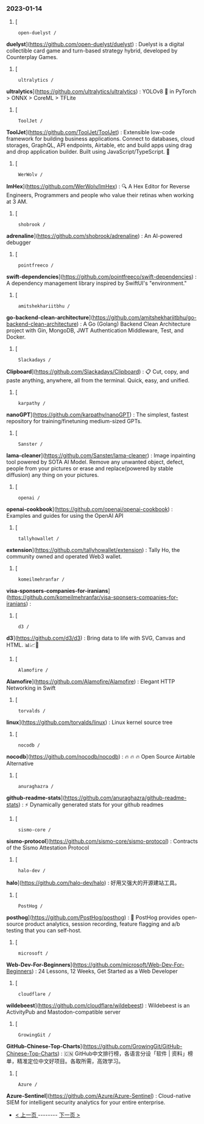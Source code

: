 ### 2023-01-14 
1. [
    

        open-duelyst /
**duelyst**](https://github.com/open-duelyst/duelyst) : Duelyst is a digital collectible card game and turn-based strategy hybrid, developed by Counterplay Games.
1. [
    

        ultralytics /
**ultralytics**](https://github.com/ultralytics/ultralytics) : YOLOv8 🚀 in PyTorch > ONNX > CoreML > TFLite
1. [
    

        ToolJet /
**ToolJet**](https://github.com/ToolJet/ToolJet) : Extensible low-code framework for building business applications. Connect to databases, cloud storages, GraphQL, API endpoints, Airtable, etc and build apps using drag and drop application builder. Built using JavaScript/TypeScript. 🚀
1. [
    

        WerWolv /
**ImHex**](https://github.com/WerWolv/ImHex) : 🔍 A Hex Editor for Reverse Engineers, Programmers and people who value their retinas when working at 3 AM.
1. [
    

        shobrook /
**adrenaline**](https://github.com/shobrook/adrenaline) : An AI-powered debugger
1. [
    

        pointfreeco /
**swift-dependencies**](https://github.com/pointfreeco/swift-dependencies) : A dependency management library inspired by SwiftUI's "environment."
1. [
    

        amitshekhariitbhu /
**go-backend-clean-architecture**](https://github.com/amitshekhariitbhu/go-backend-clean-architecture) : A Go (Golang) Backend Clean Architecture project with Gin, MongoDB, JWT Authentication Middleware, Test, and Docker.
1. [
    

        Slackadays /
**Clipboard**](https://github.com/Slackadays/Clipboard) : 📋 Cut, copy, and paste anything, anywhere, all from the terminal. Quick, easy, and unified.
1. [
    

        karpathy /
**nanoGPT**](https://github.com/karpathy/nanoGPT) : The simplest, fastest repository for training/finetuning medium-sized GPTs.
1. [
    

        Sanster /
**lama-cleaner**](https://github.com/Sanster/lama-cleaner) : Image inpainting tool powered by SOTA AI Model. Remove any unwanted object, defect, people from your pictures or erase and replace(powered by stable diffusion) any thing on your pictures.
1. [
    

        openai /
**openai-cookbook**](https://github.com/openai/openai-cookbook) : Examples and guides for using the OpenAI API
1. [
    

        tallyhowallet /
**extension**](https://github.com/tallyhowallet/extension) : Tally Ho, the community owned and operated Web3 wallet.
1. [
    

        komeilmehranfar /
**visa-sponsers-companies-for-iranians**](https://github.com/komeilmehranfar/visa-sponsers-companies-for-iranians) : 
1. [
    

        d3 /
**d3**](https://github.com/d3/d3) : Bring data to life with SVG, Canvas and HTML. 📊📈🎉
1. [
    

        Alamofire /
**Alamofire**](https://github.com/Alamofire/Alamofire) : Elegant HTTP Networking in Swift
1. [
    

        torvalds /
**linux**](https://github.com/torvalds/linux) : Linux kernel source tree
1. [
    

        nocodb /
**nocodb**](https://github.com/nocodb/nocodb) : 🔥 🔥 🔥 Open Source Airtable Alternative
1. [
    

        anuraghazra /
**github-readme-stats**](https://github.com/anuraghazra/github-readme-stats) : ⚡ Dynamically generated stats for your github readmes
1. [
    

        sismo-core /
**sismo-protocol**](https://github.com/sismo-core/sismo-protocol) : Contracts of the Sismo Attestation Protocol
1. [
    

        halo-dev /
**halo**](https://github.com/halo-dev/halo) : 好用又强大的开源建站工具。
1. [
    

        PostHog /
**posthog**](https://github.com/PostHog/posthog) : 🦔 PostHog provides open-source product analytics, session recording, feature flagging and a/b testing that you can self-host.
1. [
    

        microsoft /
**Web-Dev-For-Beginners**](https://github.com/microsoft/Web-Dev-For-Beginners) : 24 Lessons, 12 Weeks, Get Started as a Web Developer
1. [
    

        cloudflare /
**wildebeest**](https://github.com/cloudflare/wildebeest) : Wildebeest is an ActivityPub and Mastodon-compatible server
1. [
    

        GrowingGit /
**GitHub-Chinese-Top-Charts**](https://github.com/GrowingGit/GitHub-Chinese-Top-Charts) : 🇨🇳 GitHub中文排行榜，各语言分设「软件 | 资料」榜单，精准定位中文好项目。各取所需，高效学习。
1. [
    

        Azure /
**Azure-Sentinel**](https://github.com/Azure/Azure-Sentinel) : Cloud-native SIEM for intelligent security analytics for your entire enterprise. 

- [ < 上一页 ](https://github.com/able8/github-trending-daily-record/blob/master/2023-01-13.md) -------- [ 下一页 > ](https://github.com/able8/github-trending-daily-record/blob/master/2023-01-15.md)